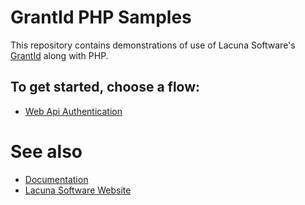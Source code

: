 # GrantId PHP Samples

This repository contains demonstrations of use of Lacuna Software's [GrantId](https://grantid.com/) along with PHP.

## To get started, choose a flow:

- [Web Api Authentication]()

# See also

- [Documentation](https://docs.lacunasoftware.com/en-us/articles/grant-id/index.html)
- [Lacuna Software Website](https://www.lacunasoftware.com/en/)